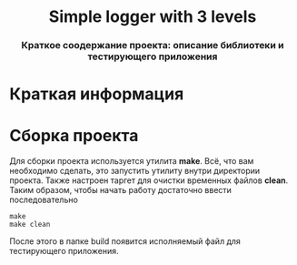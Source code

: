 <h1 align="center">Simple logger with 3 levels
<h3 align="center">Краткое соодержание проекта: описание библиотеки и тестирующего приложения</h3>

# Краткая информация


# Сборка проекта
Для сборки проекта используется утилита **make**. Всё, что вам необходимо сделать, это запустить утилиту внутри директории проекта. Также настроен таргет для очистки временных файлов **clean**. Таким образом, чтобы начать работу достаточно ввести последовательно
```
make
make clean
```
После этого в папке build появится исполняемый файл для тестирующего приложения.
